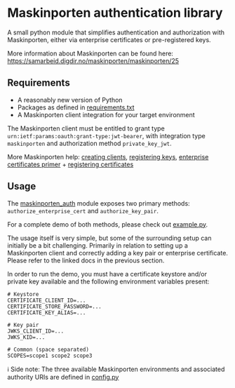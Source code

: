 # Maskinporten authentication library
A small python module that simplifies authentication and authorization with Maskinporten, either via enterprise certificates or pre-registered keys.

More information about Maskinporten can be found here: https://samarbeid.digdir.no/maskinporten/maskinporten/25

## Requirements
- A reasonably new version of Python
- Packages as defined in [requirements.txt](requirements.txt)
- A Maskinporten client integration for your target environment

The Maskinporten client must be entitled to grant type `urn:ietf:params:oauth:grant-type:jwt-bearer`, with integration type `maskinporten` and authorization method `private_key_jwt`.

More Maskinporten help: [creating clients](https://docs.digdir.no/docs/Maskinporten/maskinporten_sjolvbetjening_web#opprette-klient-for-%C3%A5-konsumere-api), [registering keys](https://docs.digdir.no/docs/Maskinporten/maskinporten_sjolvbetjening_web#registrere-n%C3%B8kkel-p%C3%A5-klient), [enterprise certificates primer](https://info.altinn.no/en/help/profile/enterprise-certificate/what-are-enterprise-ceritificates) + [registering certificates](https://docs.digdir.no/docs/Maskinporten/maskinporten_sjolvbetjening_web#registrere-sertifikat-p%C3%A5-klient)

## Usage
The [maskinporten_auth](maskinporten_auth) module exposes two primary methods: `authorize_enterprise_cert` and `authorize_key_pair`.

For a complete demo of both methods, please check out [example.py](example.py).

The usage itself is very simple, but some of the surrounding setup can initially be a bit challenging. Primarily in relation to setting up a Maskinporten client and correctly adding a key pair or enterprise certificate. Please refer to the linked docs in the previous section.

In order to run the demo, you must have a certificate keystore and/or private key available and the following environment variables present:
```
# Keystore
CERTIFICATE_CLIENT_ID=...
CERTIFICATE_STORE_PASSWORD=...
CERTIFICATE_KEY_ALIAS=...

# Key pair
JWKS_CLIENT_ID=...
JWKS_KID=...

# Common (space separated)
SCOPES=scope1 scope2 scope3
```
:information_source: Side note: The three available Maskinporten environments and associated authority URIs are defined in [config.py](maskinporten_auth/config.py)

